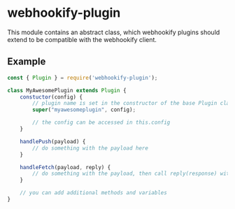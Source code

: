 # webhookify-plugin

This module contains an abstract class, which webhookify plugins should extend to be compatible with the webhookify client.

## Example

```javascript
const { Plugin } = require('webhookify-plugin');

class MyAwesomePlugin extends Plugin {
	constuctor(config) {
		// plugin name is set in the constructor of the base Plugin class
		super("myawesomeplugin", config);

		// the config can be accessed in this.config
	}

	handlePush(payload) {
		// do something with the payload here
	}

	handleFetch(payload, reply) {
		// do something with the payload, then call reply(response) within 5 seconds
	}

	// you can add additional methods and variables
}
```